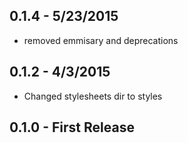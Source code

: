 ## 0.1.4 - 5/23/2015
* removed emmisary and deprecations

## 0.1.2 - 4/3/2015
* Changed stylesheets dir to styles

## 0.1.0 - First Release
